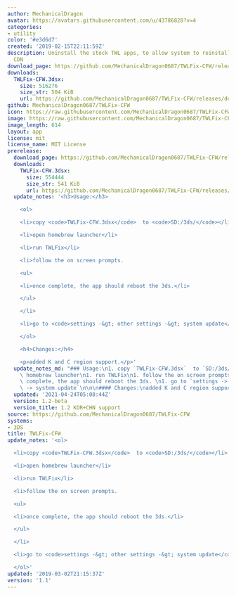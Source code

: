 ```yaml
---
author: MechanicalDragon
avatar: https://avatars.githubusercontent.com/u/43786828?v=4
categories:
- utility
color: '#e3d6d7'
created: '2019-02-15T22:11:59Z'
description: Uninstall the stock TWL apps, to allow system to reinstall them from
  CDN
download_page: https://github.com/MechanicalDragon0687/TWLFix-CFW/releases
downloads:
  TWLFix-CFW.3dsx:
    size: 516276
    size_str: 504 KiB
    url: https://github.com/MechanicalDragon0687/TWLFix-CFW/releases/download/1.1/TWLFix-CFW.3dsx
github: MechanicalDragon0687/TWLFix-CFW
icon: https://raw.githubusercontent.com/MechanicalDragon0687/TWLFix-CFW/master/icon.png
image: https://raw.githubusercontent.com/MechanicalDragon0687/TWLFix-CFW/master/icon.png
image_length: 614
layout: app
license: mit
license_name: MIT License
prerelease:
  download_page: https://github.com/MechanicalDragon0687/TWLFix-CFW/releases/tag/1.2-beta
  downloads:
    TWLFix-CFW.3dsx:
      size: 554444
      size_str: 541 KiB
      url: https://github.com/MechanicalDragon0687/TWLFix-CFW/releases/download/1.2-beta/TWLFix-CFW.3dsx
  update_notes: '<h3>Usage:</h3>

    <ol>

    <li>copy <code>TWLFix-CFW.3dsx</code>  to <code>SD:/3ds/</code></li>

    <li>open homebrew launcher</li>

    <li>run TWLFix</li>

    <li>follow the on screen prompts.

    <ul>

    <li>once complete, the app should reboot the 3ds.</li>

    </ul>

    </li>

    <li>go to <code>settings -&gt; other settings -&gt; system update</code></li>

    </ol>

    <h4>Changes:</h4>

    <p>added K and C region support.</p>'
  update_notes_md: "### Usage:\n1. copy `TWLFix-CFW.3dsx`  to `SD:/3ds/`\n1. open\
    \ homebrew launcher\n1. run TWLFix\n1. follow the on screen prompts.\n    - once\
    \ complete, the app should reboot the 3ds. \n1. go to `settings -> other settings\
    \ -> system update`\n\n\n#### Changes:\nadded K and C region support.\n"
  updated: '2021-04-24T05:08:44Z'
  version: 1.2-beta
  version_title: 1.2 KOR+CHN support
source: https://github.com/MechanicalDragon0687/TWLFix-CFW
systems:
- 3DS
title: TWLFix-CFW
update_notes: '<ol>

  <li>copy <code>TWLFix-CFW.3dsx</code>  to <code>SD:/3ds/</code></li>

  <li>open homebrew launcher</li>

  <li>run TWLFix</li>

  <li>follow the on screen prompts.

  <ul>

  <li>once complete, the app should reboot the 3ds.</li>

  </ul>

  </li>

  <li>go to <code>settings -&gt; other settings -&gt; system update</code></li>

  </ol>'
updated: '2019-03-02T21:15:37Z'
version: '1.1'
---
```

